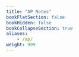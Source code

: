 ```yaml
---
title: "AP Notes"
bookFlatSection: false
bookHidden: false
bookCollapseSection: true
aliases:
    - /ap/
weight: 999
---
```


